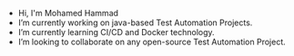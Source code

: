 - Hi, I'm Mohamed Hammad 
- I’m currently working on java-based Test Automation Projects.
- I’m currently learning CI/CD and Docker technology.
- I’m looking to collaborate on any open-source Test Automation Project.


